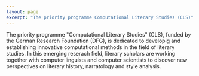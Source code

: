 ```yaml
---
layout: page
excerpt: "The priority programme Computational Literary Studies (CLS)"
---
```


The priority programme "Computational Literary Studies" (CLS), funded by the German Research Foundation (DFG), is dedicated to developig and establishing innovative computational methods in the field of literary studies. In this emerging reserach field, literary scholars are working together with computer linguists and computer scientists to discover new perspectives on literary history, narratology and style analysis.
